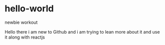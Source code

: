 # hello-world
newbie workout

Hello there i am new to Github and i am trying to lean more about it and use it along with reactjs
